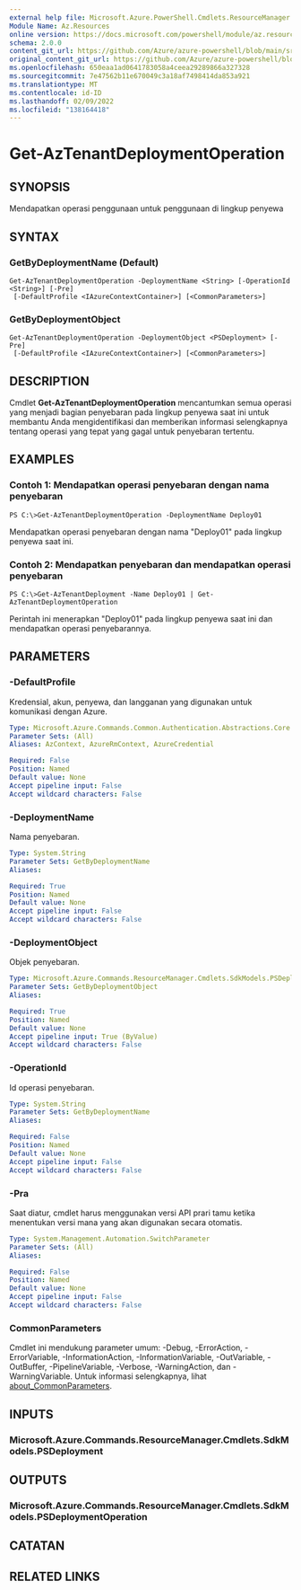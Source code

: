 ```yaml
---
external help file: Microsoft.Azure.PowerShell.Cmdlets.ResourceManager.dll-Help.xml
Module Name: Az.Resources
online version: https://docs.microsoft.com/powershell/module/az.resources/get-aztenantdeploymentoperation
schema: 2.0.0
content_git_url: https://github.com/Azure/azure-powershell/blob/main/src/Resources/Resources/help/Get-AzTenantDeploymentOperation.md
original_content_git_url: https://github.com/Azure/azure-powershell/blob/main/src/Resources/Resources/help/Get-AzTenantDeploymentOperation.md
ms.openlocfilehash: 650eaa1ad0641783058a4ceea29289866a327328
ms.sourcegitcommit: 7e47562b11e670049c3a18af7498414da853a921
ms.translationtype: MT
ms.contentlocale: id-ID
ms.lasthandoff: 02/09/2022
ms.locfileid: "138164418"
---
```

# Get-AzTenantDeploymentOperation

## SYNOPSIS
Mendapatkan operasi penggunaan untuk penggunaan di lingkup penyewa

## SYNTAX

### GetByDeploymentName (Default)
```
Get-AzTenantDeploymentOperation -DeploymentName <String> [-OperationId <String>] [-Pre]
 [-DefaultProfile <IAzureContextContainer>] [<CommonParameters>]
```

### GetByDeploymentObject
```
Get-AzTenantDeploymentOperation -DeploymentObject <PSDeployment> [-Pre]
 [-DefaultProfile <IAzureContextContainer>] [<CommonParameters>]
```

## DESCRIPTION
Cmdlet **Get-AzTenantDeploymentOperation** mencantumkan semua operasi yang menjadi bagian penyebaran pada lingkup penyewa saat ini untuk membantu Anda mengidentifikasi dan memberikan informasi selengkapnya tentang operasi yang tepat yang gagal untuk penyebaran tertentu.

## EXAMPLES

### Contoh 1: Mendapatkan operasi penyebaran dengan nama penyebaran
```
PS C:\>Get-AzTenantDeploymentOperation -DeploymentName Deploy01
```

Mendapatkan operasi penyebaran dengan nama "Deploy01" pada lingkup penyewa saat ini.

### Contoh 2: Mendapatkan penyebaran dan mendapatkan operasi penyebaran
```
PS C:\>Get-AzTenantDeployment -Name Deploy01 | Get-AzTenantDeploymentOperation
```

Perintah ini menerapkan "Deploy01" pada lingkup penyewa saat ini dan mendapatkan operasi penyebarannya.

## PARAMETERS

### -DefaultProfile
Kredensial, akun, penyewa, dan langganan yang digunakan untuk komunikasi dengan Azure.

```yaml
Type: Microsoft.Azure.Commands.Common.Authentication.Abstractions.Core.IAzureContextContainer
Parameter Sets: (All)
Aliases: AzContext, AzureRmContext, AzureCredential

Required: False
Position: Named
Default value: None
Accept pipeline input: False
Accept wildcard characters: False
```

### -DeploymentName
Nama penyebaran.

```yaml
Type: System.String
Parameter Sets: GetByDeploymentName
Aliases:

Required: True
Position: Named
Default value: None
Accept pipeline input: False
Accept wildcard characters: False
```

### -DeploymentObject
Objek penyebaran.

```yaml
Type: Microsoft.Azure.Commands.ResourceManager.Cmdlets.SdkModels.PSDeployment
Parameter Sets: GetByDeploymentObject
Aliases:

Required: True
Position: Named
Default value: None
Accept pipeline input: True (ByValue)
Accept wildcard characters: False
```

### -OperationId
Id operasi penyebaran.

```yaml
Type: System.String
Parameter Sets: GetByDeploymentName
Aliases:

Required: False
Position: Named
Default value: None
Accept pipeline input: False
Accept wildcard characters: False
```

### -Pra
Saat diatur, cmdlet harus menggunakan versi API prari tamu ketika menentukan versi mana yang akan digunakan secara otomatis.

```yaml
Type: System.Management.Automation.SwitchParameter
Parameter Sets: (All)
Aliases:

Required: False
Position: Named
Default value: None
Accept pipeline input: False
Accept wildcard characters: False
```

### CommonParameters
Cmdlet ini mendukung parameter umum: -Debug, -ErrorAction, -ErrorVariable, -InformationAction, -InformationVariable, -OutVariable, -OutBuffer, -PipelineVariable, -Verbose, -WarningAction, dan -WarningVariable. Untuk informasi selengkapnya, lihat [about_CommonParameters](http://go.microsoft.com/fwlink/?LinkID=113216).

## INPUTS

### Microsoft.Azure.Commands.ResourceManager.Cmdlets.SdkModels.PSDeployment

## OUTPUTS

### Microsoft.Azure.Commands.ResourceManager.Cmdlets.SdkModels.PSDeploymentOperation

## CATATAN

## RELATED LINKS
